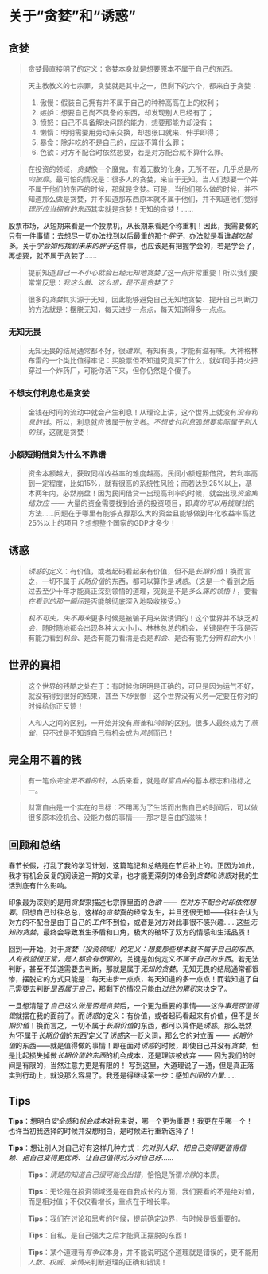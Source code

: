 # 关于“贪婪”和“诱惑”

## 贪婪
> 贪婪最直接明了的定义：贪婪本身就是想要原本不属于自己的东西。

> 天主教教义的七宗罪，贪婪就是其中之一，但剩下的六个，都来自于贪婪：
> 1. 傲慢：假装自己拥有并不属于自己的种种高高在上的权利；
> 2. 嫉妒：想要自己尚不具备的东西，却发现别人已经有了；
> 3. 愤怒：自己不具备解决问题的能力，想要那能力却没有；
> 4. 懒惰：明明需要用劳动来交换，却想张口就来、伸手即得；
> 5. 暴食：除非吃的不是自己的，应该不算什么罪；
> 6. 色欲：对方不配合时依然想要，若是对方配合就不算什么罪。

> 在投资的领域，*贪婪*像一个魔鬼，有着无数的化身，无所不在，几乎总是*所向披靡*。最可怕的情况是：很多人的贪婪，来自于无知。当人们想要一个并不属于他们的东西的时候，那就是贪婪。可是，当他们那么做的时候，并不知道那么做是贪婪，并不知道那东西原本就不属于他们，并不知道他们觉得*理所应当拥有的东西*其实就是贪婪！无知的贪婪！……

股票市场，从短期来看是一个投票机，从长期来看是个称重机！因此，我需要做的只有一件事情：去想尽一切办法找到以后最重的那个*胖子*，办法就是看谁*越吃越多*。关于*学会如何找到未来的胖子*这件事，也应该是有把握学会的，若是学会了，再想要，就不属于贪婪了……

> 提前知道*自己一不小心就会已经无知地贪婪了*这一点非常重要！所以我们要常常反思：*我这么做、这么想，是不是贪婪了？*

> 很多的*贪婪*其实源于无知，因此能够避免自己无知地贪婪、提升自己判断力的方法就是：摆脱无知，每天进步一点点，每天知道得多一点点。

### 无知无畏
> 无知无畏的结局通常都不好，很*遭罪*。有知有畏，才能有滋有味。大神格林布雷的一个类比值得牢记：买股票但不知道究竟买了什么，就如同手持火把穿过一个炸药厂，可能你活下来，但你仍然是个傻子。

### 不想支付利息也是贪婪
> 金钱在时间的流动中就会产生利息！从理论上讲，这个世界上就没有*没有利息的钱*。所以，利息就应该属于放贷者。*不想支付利息*即*想要实际属于别人的钱*，这就是贪婪！

### 小额短期借贷为什么不靠谱
> 资金本额越大，获取同样收益率的难度越高。民间小额短期借贷，若利率高到一定程度，比如15%，就有很高的系统性风险；而若达到25%以上，基本两年内，必然崩盘！因为民间借贷一出现高利率的时候，就会出现*资金集结效应* —— 大量的资金需要找到合适的投资项目，即*真的可以用钱赚钱*的方法……问题在于哪里有能够支撑那么大的资金且能够做到年化收益率高达25%以上的项目？想想整个国家的GDP才多少！

## 诱惑
> *诱惑*的定义：有价值，或者起码看起来有价值，但不是*长期价值*！换而言之，一切不属于*长期价值*的东西，都可以算作是*诱惑*。（这是一个看到之后过去至少十年才能真正深刻领悟的道理，究竟是不是*多么痛的领悟！*，要看*在看到的那一瞬间*是否能够彻底深入地吸收接受。）

> *机不可失，失不再来*更多时候是被骗子用来做诱饵的！这个世界并不缺乏*机会*，随时随地都会出现各种大大小小、林林总总的机会，关键是在于我是否有能力看到*机会*、是否有能力看清是否是*机会*、是否有能力分辨*机会*大小！

## 世界的真相
> 这个世界的残酷之处在于：有时候你明明是正确的，可只是因为运气不好，就没有得到很好的结果，甚至*下场*很惨！这个世界没有义务一定要在你对的时候给你正反馈！

> 人和人之间的区别，一开始并没有*燕雀*和*鸿鹄*的区别。很多人最终成为了*燕雀*，只不过是不知道自己有机会成为*鸿鹄*而已！

## 完全用不着的钱
> 有一笔*你完全用不着的钱*，本质来看，就是*财富自由*的基本标志和指标之一。

> 财富自由是一个实在的目标：不用再为了生活而出售自己的时间后，可以做很多原本没机会、没能力做的事情——那才是自由的滋味！

## 回顾和总结
春节长假，打乱了我的学习计划，这篇笔记和总结是在节后补上的。正因为如此，我才有机会反复的阅读这一期的文章，也才能更深刻的体会到*贪婪*和*诱惑*对我的生活到底有什么影响。

印象最为深刻的是用*贪婪*来描述七宗罪里面的*色欲* —— *在对方不配合时却依然想要*。回想自己过往总总，这样的*贪婪*真的经常发生，并且还很无知——往往会认为对方的不配合是由于自己的*工作*不到位，或者是对方对此事很不感兴趣……这些*无知的贪婪*，最终会导致发生矛盾和口角，极大的破坏了双方的情感和生活品质！

回到一开始，对于*贪婪（投资领域）*的定义：*想要那些根本就不属于自己的东西*。人有欲望很正常，是人都会有*想要的*。关键是如何定义*不属于自己的东西*。若无法判断，甚至不知道需要去判断，那就是属于*无知的贪婪*。无知无畏的结局通常都很惨，摆脱它的方式只能是：每天进步一点点，每天知道的多一点点！而若知道了自己需要去判断*是否属于自己*，那剩下的情况只能由*过往的累积*来决定了。

一旦想清楚了*自己这么做是否是贪婪*后，一个更为重要的事情——*这件事是否值得做*就摆在我的面前了。而*诱惑*的定义：有价值，或者起码看起来有价值，但不是*长期价值*！换而言之，一切不属于*长期价值*的东西，都可以算作是*诱惑*。那么既然为‘不属于*长期价值*的东西’定义了*诱惑*这一贬义词，那么它的对立面 —— *长期价值*的东西——就是值得做的事情！即在面对*诱惑*的时候，即使自己并没有*贪婪*，但是比起损失掉做*长期价值的东西*的机会成本，还是理该被放弃 —— 因为我们的时间是有限的，当然注意力更是有限的！
写到这里，大道理说了一通，但是真正落实到行动上，就没那么容易了。我还是得继续第一步：感知*时间的力量*……

## Tips
**Tips**：想明白*安全感*和*机会成本*对我来说，哪一个更为重要！我更在乎哪一个！也许当初我选择的时候并没想明白，是时候进行重新选择了！

**Tips**：想让别人对自己好有这样几种方式：*先对别人好*、*把自己变得更值得信赖*、*把自己变得更优秀*、*让自己值得对方对自己好*……

> **Tips**：*清楚的知道自己很可能会出错*，恰恰是所谓*冷静*的本质。

> **Tips**：无论是在投资领域还是在自我成长的方面，我们要看的不是绝对值，而是相对值；不仅仅看增长，重点在于增长率。

> **Tips**：我们在讨论和思考的时候，提前确定边界，有时候是很重要的。

> **Tips**：自私，是自己强大之后才能真正摆脱的东西！

> **Tips**：某个道理有*有争议*本身，并不能说明这个道理就是错误的，更不能用*人数*、*权威*、*亲情*来判断道理的正确和错误！
